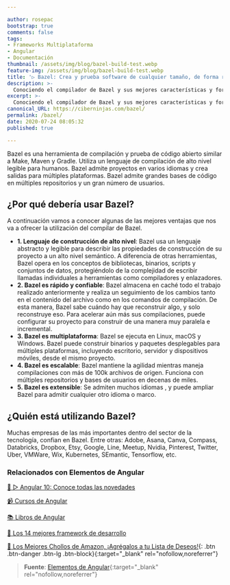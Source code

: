 ```yaml
---

author: rosepac
bootstrap: true
comments: false
tags:
- Frameworks Multiplataforma
- Angular
- Documentación
thumbnail: /assets/img/blog/bazel-build-test.webp
feature-img: /assets/img/blog/bazel-build-test.webp
title: '▷ Bazel: Crea y prueba software de cualquier tamaño, de forma rápida y confiable'
description: >-
  Conociendo el compilador de Bazel y sus mejores características y fortalezas
excerpt: >-
  Conociendo el compilador de Bazel y sus mejores características y fortalezas
canonical_URL: https://ciberninjas.com/bazel/
permalink: /bazel/
date: 2020-07-24 08:05:32
published: true

---
```


Bazel es una herramienta de compilación y prueba de código abierto similar a Make, Maven y Gradle. Utiliza un lenguaje de compilación de alto nivel legible para humanos. Bazel admite proyectos en varios idiomas y crea salidas para múltiples plataformas. Bazel admite grandes bases de código en múltiples repositorios y un gran número de usuarios.

## **¿Por qué debería usar Bazel?**

A continuación vamos a conocer algunas de las mejores ventajas que nos va a ofrecer la utilización del compilar de Bazel.

- **1. Lenguaje de construcción de alto nivel**: Bazel usa un lenguaje abstracto y legible para describir las propiedades de construcción de su proyecto a un alto nivel semántico. A diferencia de otras herramientas, Bazel opera en los conceptos de bibliotecas, binarios, scripts y conjuntos de datos, protegiéndolo de la complejidad de escribir llamadas individuales a herramientas como compiladores y enlazadores.
- **2. Bazel es rápido y confiable**: Bazel almacena en caché todo el trabajo realizado anteriormente y realiza un seguimiento de los cambios tanto en el contenido del archivo como en los comandos de compilación. De esta manera, Bazel sabe cuándo hay que reconstruir algo, y solo reconstruye eso. Para acelerar aún más sus compilaciones, puede configurar su proyecto para construir de una manera muy paralela e incremental.
- **3. Bazel es multiplataforma**: Bazel se ejecuta en Linux, macOS y Windows. Bazel puede construir binarios y paquetes desplegables para múltiples plataformas, incluyendo escritorio, servidor y dispositivos móviles, desde el mismo proyecto.
- **4. Bazel es escalable**: Bazel mantiene la agilidad mientras maneja compilaciones con más de 100k archivos de origen. Funciona con múltiples repositorios y bases de usuarios en decenas de miles.
- **5. Bazel es extensible**: Se admiten muchos idiomas , y puede ampliar Bazel para admitir cualquier otro idioma o marco.

## **¿Quién está utilizando Bazel?**

Muchas empresas de las más importantes dentro del sector de la tecnología, confian en Bazel. Entre otras: Adobe, Asana, Canva, Compass, Databricks, Dropbox, Etsy, Google, Line, Meetup, Nvidia, Pinterest, Twitter, Uber, VMWare, Wix, Kubernetes, SEmantic, Tensorflow, etc.

### **Relacionados con Elementos de Angular**

[🥇 ▷ Angular 10: Conoce todas las novedades](https://ciberninjas.com/angular-10-novedades/)

[📹 Cursos de Angular](https://ciberninjas.com/cursos-tecnologia/#angular-)

[📚 Libros de Angular](https://ciberninjas.com/biblioteca-de-programacion-y-tecnologia/#angular-)

[🥇 Los 14 mejores framework de desarrollo](https://ciberninjas.com/mejores-sdk-multiplataforma-2019-20/)

[🛒 Los Mejores Chollos de Amazon, ¡Agrégalos a tu Lista de Deseos!](/amazon/ "Los Mejores Chollos de Amazon, Ofertas Flash, Black Monday y Amazon Prime Day"){: .btn .btn-danger .btn-lg .btn-block}{:target="_blank" rel="nofollow,noreferrer"}

> **Fuente**: [Elementos de Angular](https://angular.io/guide/elements){:target="_blank" rel="nofollow,noreferrer"}